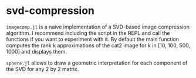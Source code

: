 # svd-compression
`imagecomp.jl` is a naive implementation of a SVD-based image compression algorithm.
I recommend including the script in the REPL and call the functions
if you want to experiment with it.
By default the main function computes the rank k approximations of
the cat2 image for k in [10, 100, 500, 1000] and displays them.

`sphere.jl` allows to draw a geometric interpretation for each component
of the SVD for any 2 by 2 matrix.
